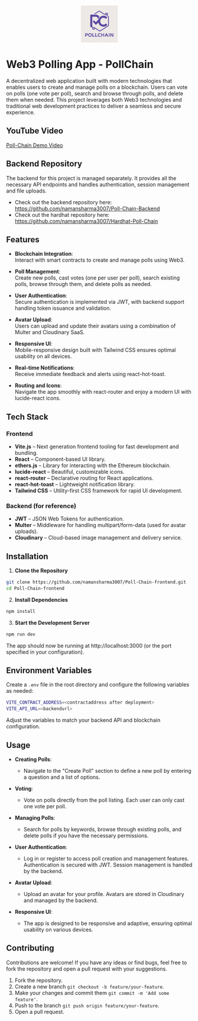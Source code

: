 <div align="center">
  <img src="./public/icon.png" height="100" width="100" alt="PollChain"/>
</div>

# Web3 Polling App - PollChain


A decentralized web application built with modern technologies that enables users to create and manage polls on a blockchain. Users can vote on polls (one vote per poll), search and browse through polls, and delete them when needed. This project leverages both Web3 technologies and traditional web development practices to deliver a seamless and secure experience.

## YouTube Video

[Poll-Chain Demo Video](https://youtu.be/ZTAqtFRy1yk)

## Backend Repository

The backend for this project is managed separately. It provides all the necessary API endpoints and handles authentication, session management and file uploads.

- Check out the backend repository here: https://github.com/namansharma3007/Poll-Chain-Backend
- Check out the hardhat repository here: https://github.com/namansharma3007/Hardhat-Poll-Chain


## Features

- **Blockchain Integration**:  
  Interact with smart contracts to create and manage polls using Web3.

- **Poll Management**:  
  Create new polls, cast votes (one per user per poll), search existing polls, browse through them, and delete polls as needed.

- **User Authentication**:  
  Secure authentication is implemented via JWT, with backend support handling token issuance and validation.

- **Avatar Upload**:  
  Users can upload and update their avatars using a combination of Multer and Cloudinary SaaS.

- **Responsive UI**:  
  Mobile-responsive design built with Tailwind CSS ensures optimal usability on all devices.

- **Real-time Notifications**:  
  Receive immediate feedback and alerts using react-hot-toast.

- **Routing and Icons**:  
  Navigate the app smoothly with react-router and enjoy a modern UI with lucide-react icons.

## Tech Stack

### Frontend

- **Vite.js** – Next generation frontend tooling for fast development and bundling.
- **React** – Component-based UI library.
- **ethers.js** – Library for interacting with the Ethereum blockchain.
- **lucide-react** – Beautiful, customizable icons.
- **react-router** – Declarative routing for React applications.
- **react-hot-toast** – Lightweight notification library.
- **Tailwind CSS** – Utility-first CSS framework for rapid UI development.

### Backend (for reference)

- **JWT** – JSON Web Tokens for authentication.
- **Multer** – Middleware for handling multipart/form-data (used for avatar uploads).
- **Cloudinary** – Cloud-based image management and delivery service.

## Installation

1. **Clone the Repository**

```bash
git clone https://github.com/namansharma3007/Poll-Chain-frontend.git
cd Poll-Chain-frontend
```

2. **Install Dependencies**

```bash
npm install
```

3. **Start the Development Server**

```bash
npm run dev
```

The app should now be running at http://localhost:3000 (or the port specified in your configuration).

## Environment Variables

Create a `.env` file in the root directory and configure the following variables as needed:

```bash
VITE_CONTRACT_ADDRESS=<contractaddress after deployment>
VITE_API_URL=<backendurl>
```

Adjust the variables to match your backend API and blockchain configuration.

## Usage

- **Creating Polls**:

  - Navigate to the "Create Poll" section to define a new poll by entering a question and a list of options.

- **Voting**:

  - Vote on polls directly from the poll listing. Each user can only cast one vote per poll.

- **Managing Polls**:

  - Search for polls by keywords, browse through existing polls, and delete polls if you have the necessary permissions.

- **User Authentication**:

  - Log in or register to access poll creation and management features. Authentication is secured with JWT. Session management is handled by the backend.

- **Avatar Upload**:

  - Upload an avatar for your profile. Avatars are stored in Cloudinary and managed by the backend.

- **Responsive UI**:
  - The app is designed to be responsive and adaptive, ensuring optimal usability on various devices.

## Contributing

Contributions are welcome! If you have any ideas or find bugs, feel free to fork the repository and open a pull request with your suggestions.

1. Fork the repository.
2. Create a new branch `git checkout -b feature/your-feature`.
3. Make your changes and commit them `git commit -m 'Add some feature'`.
4. Push to the branch `git push origin feature/your-feature`.
5. Open a pull request.
